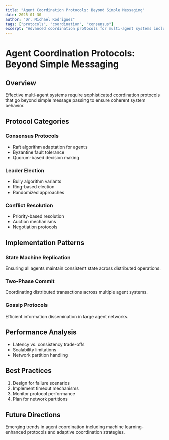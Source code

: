 ```yaml
---
title: "Agent Coordination Protocols: Beyond Simple Messaging"
date: 2025-01-30
author: "Dr. Michael Rodriguez"
tags: ["protocols", "coordination", "consensus"]
excerpt: "Advanced coordination protocols for multi-agent systems including consensus algorithms, leader election, and conflict resolution mechanisms."
---
```


# Agent Coordination Protocols: Beyond Simple Messaging

## Overview

Effective multi-agent systems require sophisticated coordination protocols that go beyond simple message passing to ensure coherent system behavior.

## Protocol Categories

### Consensus Protocols
- Raft algorithm adaptation for agents
- Byzantine fault tolerance
- Quorum-based decision making

### Leader Election
- Bully algorithm variants
- Ring-based election
- Randomized approaches

### Conflict Resolution
- Priority-based resolution
- Auction mechanisms
- Negotiation protocols

## Implementation Patterns

### State Machine Replication
Ensuring all agents maintain consistent state across distributed operations.

### Two-Phase Commit
Coordinating distributed transactions across multiple agent systems.

### Gossip Protocols
Efficient information dissemination in large agent networks.

## Performance Analysis

- Latency vs. consistency trade-offs
- Scalability limitations
- Network partition handling

## Best Practices

1. Design for failure scenarios
2. Implement timeout mechanisms
3. Monitor protocol performance
4. Plan for network partitions

## Future Directions

Emerging trends in agent coordination including machine learning-enhanced protocols and adaptive coordination strategies.
